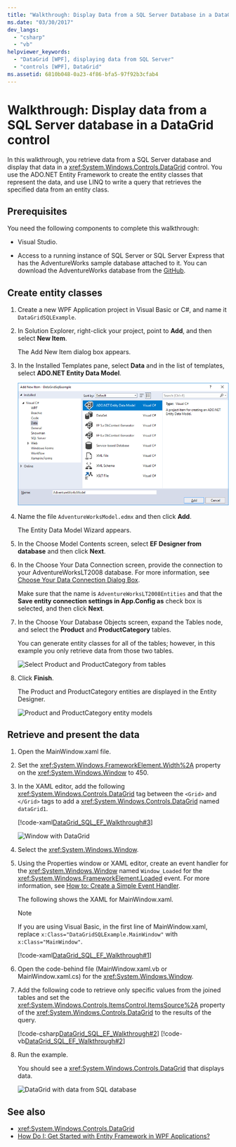 ```yaml
---
title: "Walkthrough: Display Data from a SQL Server Database in a DataGrid Control"
ms.date: "03/30/2017"
dev_langs:
  - "csharp"
  - "vb"
helpviewer_keywords:
  - "DataGrid [WPF], displaying data from SQL Server"
  - "controls [WPF], DataGrid"
ms.assetid: 6810b048-0a23-4f86-bfa5-97f92b3cfab4
---
```

# Walkthrough: Display data from a SQL Server database in a DataGrid control

In this walkthrough, you retrieve data from a SQL Server database and display that data in a <xref:System.Windows.Controls.DataGrid> control. You use the ADO.NET Entity Framework to create the entity classes that represent the data, and use LINQ to write a query that retrieves the specified data from an entity class.

## Prerequisites

You need the following components to complete this walkthrough:

-   Visual Studio.

-   Access to a running instance of SQL Server or SQL Server Express that has the AdventureWorks sample database attached to it. You can download the AdventureWorks database from the [GitHub](https://github.com/Microsoft/sql-server-samples/releases).

## Create entity classes

1.  Create a new WPF Application project in Visual Basic or C#, and name it `DataGridSQLExample`.

2.  In Solution Explorer, right-click your project, point to **Add**, and then select **New Item**.

     The Add New Item dialog box appears.

3.  In the Installed Templates pane, select **Data** and in the list of templates, select **ADO.NET Entity Data Model**.

     ![ADO.NET Entity Data Model item template](../../wcf/feature-details/media/ado-net-entity-data-model-item-template.png)

4.  Name the file `AdventureWorksModel.edmx` and then click **Add**.

     The Entity Data Model Wizard appears.

5.  In the Choose Model Contents screen, select **EF Designer from database** and then click **Next**.

6.  In the Choose Your Data Connection screen, provide the connection to your AdventureWorksLT2008 database. For more information, see [Choose Your Data Connection Dialog Box](https://go.microsoft.com/fwlink/?LinkId=160190).

    Make sure that the name is `AdventureWorksLT2008Entities` and that the **Save entity connection settings in App.Config as** check box is selected, and then click **Next**.

7.  In the Choose Your Database Objects screen, expand the Tables node, and select the **Product** and **ProductCategory** tables.

     You can generate entity classes for all of the tables; however, in this example you only retrieve data from those two tables.

     ![Select Product and ProductCategory from tables](../../../../docs/framework/wpf/controls/media/datagrid-sql-ef-step4.png "DataGrid_SQL_EF_Step4")

8. Click **Finish**.

     The Product and ProductCategory entities are displayed in the Entity Designer.

     ![Product and ProductCategory entity models](../../../../docs/framework/wpf/controls/media/datagrid-sql-ef-step5.png "DataGrid_SQL_EF_Step5")

## Retrieve and present the data

1.  Open the MainWindow.xaml file.

2.  Set the <xref:System.Windows.FrameworkElement.Width%2A> property on the <xref:System.Windows.Window> to 450.

3.  In the XAML editor, add the following <xref:System.Windows.Controls.DataGrid> tag between the `<Grid>` and `</Grid>` tags to add a <xref:System.Windows.Controls.DataGrid> named `dataGrid1`.

     [!code-xaml[DataGrid_SQL_EF_Walkthrough#3](../../../../samples/snippets/csharp/VS_Snippets_Wpf/DataGrid_SQL_EF_Walkthrough/CS/MainWindow.xaml#3)]

     ![Window with DataGrid](../../../../docs/framework/wpf/controls/media/datagrid-sql-ef-step6.png "DataGrid_SQL_EF_Step6")

4.  Select the <xref:System.Windows.Window>.

5.  Using the Properties window or XAML editor, create an event handler for the <xref:System.Windows.Window> named `Window_Loaded` for the <xref:System.Windows.FrameworkElement.Loaded> event. For more information, see [How to: Create a Simple Event Handler](https://msdn.microsoft.com/library/b1456e07-9dec-4354-99cf-18666b64f480).

     The following shows the XAML for MainWindow.xaml.

    > [!NOTE]
    > If you are using Visual Basic, in the first line of MainWindow.xaml, replace `x:Class="DataGridSQLExample.MainWindow"` with `x:Class="MainWindow"`.

     [!code-xaml[DataGrid_SQL_EF_Walkthrough#1](../../../../samples/snippets/csharp/VS_Snippets_Wpf/DataGrid_SQL_EF_Walkthrough/CS/MainWindow.xaml#1)]

6.  Open the code-behind file (MainWindow.xaml.vb or MainWindow.xaml.cs) for the <xref:System.Windows.Window>.

7.  Add the following code to retrieve only specific values from the joined tables and set the <xref:System.Windows.Controls.ItemsControl.ItemsSource%2A> property of the <xref:System.Windows.Controls.DataGrid> to the results of the query.

     [!code-csharp[DataGrid_SQL_EF_Walkthrough#2](../../../../samples/snippets/csharp/VS_Snippets_Wpf/DataGrid_SQL_EF_Walkthrough/CS/MainWindow.xaml.cs#2)]
     [!code-vb[DataGrid_SQL_EF_Walkthrough#2](../../../../samples/snippets/visualbasic/VS_Snippets_Wpf/DataGrid_SQL_EF_Walkthrough/VB/MainWindow.xaml.vb#2)]

8.  Run the example.

     You should see a <xref:System.Windows.Controls.DataGrid> that displays data.

     ![DataGrid with data from SQL database](../../../../docs/framework/wpf/controls/media/datagrid-sql-ef-step7.png "DataGrid_SQL_EF_Step7")

## See also

- <xref:System.Windows.Controls.DataGrid>
- [How Do I: Get Started with Entity Framework in WPF Applications?](https://go.microsoft.com/fwlink/?LinkId=159868)